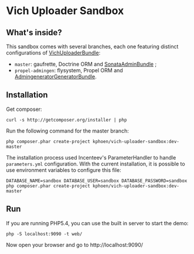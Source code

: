 Vich Uploader Sandbox
=====================


What's inside?
--------------

This sandbox comes with several branches, each one featuring distinct
configurations of [VichUploaderBundle](https://github.com/dustin10/VichUploaderBundle):

  * `master`: gaufrette, Doctrine ORM and [SonataAdminBundle](https://github.com/sonata-project/SonataAdminBundle) ;
  * `propel-admingen`: flysystem, Propel ORM and [AdmingeneratorGeneratorBundle](https://github.com/symfony2admingenerator/AdmingeneratorGeneratorBundle).


Installation
------------

Get composer:

    curl -s http://getcomposer.org/installer | php

Run the following command for the master branch:

    php composer.phar create-project kphoen/vich-uploader-sandbox:dev-master

The installation process used Incenteev's ParameterHandler to handle
`parameters.yml` configuration. With the current installation, it is possible
to use environment variables to configure this file:

    DATABASE_NAME=sandbox DATABASE_USER=sandbox DATABASE_PASSWORD=sandbox php composer.phar create-project kphoen/vich-uploader-sandbox:dev-master


Run
---

If you are running PHP5.4, you can use the built in server to start the demo:

    php -S localhost:9090 -t web/

Now open your browser and go to http://localhost:9090/
